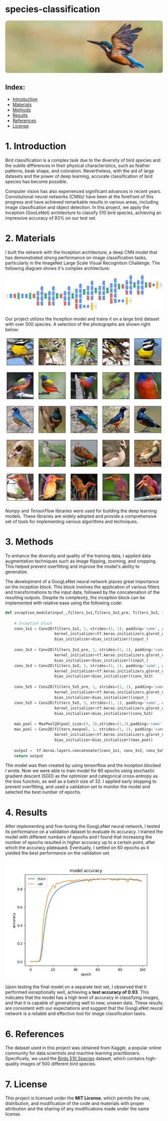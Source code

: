 # species-classification

<a href="https://fbgranell.com/projects/species-classifier/"><img src="./images/header_rounded.png"></a>

## Index:

* [Introduction](#section1)
* [Materials](#section2)
* [Methods](#section3)
* [Results](#section4)
* [References](#section5)
* [License](#section6)


<a id='section1'></a>
# 1. Introduction
Bird classification is a complex task due to the diversity of bird species and the subtle differences in their physical characteristics, such as feather patterns, beak shape, and coloration. Nevertheless, with the aid of large datasets and the power of deep learning, accurate classification of bird species has become possible.

Computer vision has also experienced significant advances in recent years. Convolutional neural networks (CNNs) have been at the forefront of this progress and have achieved remarkable results in various areas, including image classification and object detection. In this project, we apply the Inception (GooLeNet) architecture to classify 510 bird species, achieving an impressive accuracy of 93% on our test set. 

<a id='section2'></a>
# 2. Materials 

I built the network with the Inception architecture, a deep CNN model that has demonstrated strong performance on image classification tasks, particularly in the ImageNet Large Scale Visual Recognition Challenge. The following diagram shows it's complex architecture:

<img src="./images/googlenet.png">

Our project utilizes the Inception model and trains it on a large bird dataset with over 500 species. A selection of the photographs are shown right below:

<img src="./images/dataset_sample.png">

<em>Numpy</em> and <em>TensorFlow</em> libraries were used for building the deep learning models. These libraries are widely adopted and provide a comprehensive set of tools for implementing various algorithms and techniques.

<a id='section3'></a>
# 3. Methods 
To enhance the diversity and quality of the training data, I applied data augmentation techniques such as image flipping, zooming, and cropping. This helped prevent overfitting and improve the model's ability to generalize.

The development of a GoogLeNet neural network places great importance on the inception block. This block involves the application of various filters and transformations to the input data, followed by the concatenation of the resulting outputs. Despite its complexity, the inception block can be implemented with relative ease using the following code:

```python
def inception_module(input_,filters_1x1,filters_3x3_pre, filters_3x3, filters_5x5_pre, filters_5x5, filters_maxpool, name = None):

    # Inception block
    conv_1x1 = Conv2D(filters_1x1, 1, strides=(1, 1), padding='same', activation='relu',
                      kernel_initializer=tf.keras.initializers.glorot_uniform(),
                      bias_initializer=bias_initializer)(input_)

    conv_3x3 = Conv2D(filters_3x3_pre, 1, strides=(1, 1), padding='same', activation='relu',
                      kernel_initializer=tf.keras.initializers.glorot_uniform(),
                      bias_initializer=bias_initializer)(input_)
    conv_3x3 = Conv2D(filters_3x3, 3, strides=(1, 1), padding='same', activation='relu',
                      kernel_initializer=tf.keras.initializers.glorot_uniform(),
                      bias_initializer=bias_initializer)(conv_3x3)

    conv_5x5 = Conv2D(filters_5x5_pre, 1, strides=(1, 1), padding='same', activation='relu',
                      kernel_initializer=tf.keras.initializers.glorot_uniform(),
                      bias_initializer=bias_initializer)(input_)
    conv_5x5 = Conv2D(filters_5x5, 3, strides=(1, 1), padding='same', activation='relu',
                      kernel_initializer=tf.keras.initializers.glorot_uniform(),
                      bias_initializer=bias_initializer)(conv_5x5)

    max_pool = MaxPool2D(pool_size=(3, 3),strides=(1,1),padding='same')(input_)
    max_pool = Conv2D(filters_maxpool, 1, strides=(1, 1), padding='same', activation='relu',
                      kernel_initializer=tf.keras.initializers.glorot_uniform(),
                      bias_initializer=bias_initializer)(max_pool)

    output =  tf.keras.layers.concatenate([conv_1x1, conv_3x3, conv_5x5, max_pool], axis=3, name=name)
    return output
```

The model was then created by using tensorflow and the inception blocked I wrote. Now we were able to train model for 60 epochs using stochastic gradient descent (SGD) as the optimizer and categorical cross-entropy as the loss function, as well as a batch size of 32. I applied early stopping to prevent overfitting, and used a validation set to monitor the model and selected the best number of epochs.

# 4. Results 

After implementing and fine-tuning the GoogLeNet neural network, I tested its performance on a validation dataset to evaluate its accuracy. I trained the model with different numbers of epochs and I found that increasing the number of epochs resulted in higher accuracy up to a certain point, after which the accuracy plateaued. Eventually, I settled on 60 epochs as it yielded the best performance on the validation set.

<center><img src="./images/train_curve.png"></center>

Upon testing the final model on a separate test set, I observed that it performed exceptionally well, achieving a **test accuracy of 0.93**. This indicates that the model has a high level of accuracy in classifying images, and that it is capable of generalizing well to new, unseen data. These results are consistent with our expectations and suggest that the GoogLeNet neural network is a reliable and effective tool for image classification tasks.

<a id='section6'></a>
# 6. References
The dataset used in this project was obtained from Kaggle, a popular online community for data scientists and machine learning practitioners. Specifically, we used the <a href="https://www.kaggle.com/gpiosenka/100-bird-species">Birds 510 Species</a> dataset, which contains high-quality images of 500 different bird species.


<a id='section7'></a>
# 7. License
This project is licensed under the **MIT License**, which permits the use, distribution, and modification of the code and materials with proper attribution and the sharing of any modifications made under the same license.